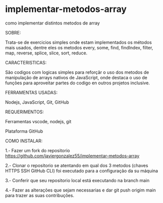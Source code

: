 # implementar-metodos-array

como implementar distintos metodos de array 
</n>

SOBRE: 

Trata-se de exercicios simples onde estam implementados os métodos mais usados, dentre eles os metodos every, some, find, findIndex, filter, map, reverse, splice, slice, sort, reduce.


CARACTERISTICAS:

São codigos com logicas simples para reforçãr o uso dos metodos de manipulação de arrays nativos de JavaScript, onde destaca o uso de funções para aproveitar partes do codigo en outros projetos inclusive. 


FERRAMENTAS USADAS:

Nodejs, JavaScript, Git, GitHub 


REQUERIMENTOS:

Ferramentas vscode, nodejs, git

Plataforma GitHub 


COMO INSTALAR:

1.- Fazer um fork do repositorio <https://github.com/javiergonzalez55/implementar-metodos-array>

2.- Clonar o repositorio se atentando em qual dos 3 metodos (chaves HTTPS SSH GitHub CLI) foi executado 
    para a configuração da su máquina

3.- Conferir que seu repositorio local está executando na branch main 

4.- Fazer as alterações que sejam necessarias e dar git push origim main para trazer as suas contribuções. 
